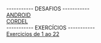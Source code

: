----------- DESAFIOS -----------<br>
<a href="https://viniciussaless.github.io/html-css/Desafio/d010/android.html">ANDROID</a><br>
<a href="https://viniciussaless.github.io/html-css/Desafio/d012/index.html">CORDEL</a><br>
----------- EXERCÍCIOS -----------<br>
<a href="https://github.com/viniciussaless/html-css/tree/main/exercicios">Exercicios de 1 ao 22</a>
